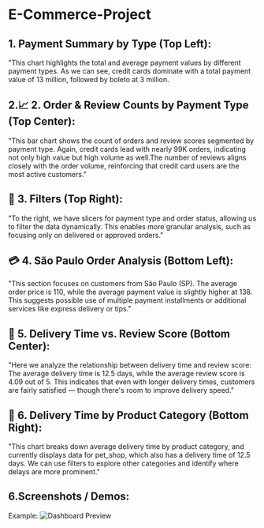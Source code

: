 # E-Commerce-Project

## 1. Payment Summary by Type (Top Left):
"This chart highlights the total and average payment values by different payment types.
As we can see, credit cards dominate with a total payment value of 13 million, followed by boleto at 3 million.



## 2.📈 2. Order & Review Counts by Payment Type (Top Center):
"This bar chart shows the count of orders and review scores segmented by payment type. Again, credit cards lead with nearly 99K orders, indicating not only high value but high volume as well.The number of reviews aligns closely with the order volume, reinforcing that credit card users are the most active customers."


## 🧾 3. Filters (Top Right):
"To the right, we have slicers for payment type and order status, allowing us to filter the data dynamically.
This enables more granular analysis, such as focusing only on delivered or approved orders."


## 💳 4. São Paulo Order Analysis (Bottom Left):
"This section focuses on customers from São Paulo (SP).
The average order price is 110, while the average payment value is slightly higher at 138.
This suggests possible use of multiple payment installments or additional services like express delivery or tips."


## 🚚 5. Delivery Time vs. Review Score (Bottom Center):
"Here we analyze the relationship between delivery time and review score:
The average delivery time is 12.5 days, while the average review score is 4.09 out of 5.
This indicates that even with longer delivery times, customers are fairly satisfied — though there's room to improve delivery speed."



## 🐾 6. Delivery Time by Product Category (Bottom Right):

"This chart breaks down average delivery time by product category, and currently displays data for pet_shop, which also has a delivery time of 12.5 days.
We can use filters to explore other categories and identify where delays are more prominent."

## 6.Screenshots / Demos:

Example: ![Dashboard Preview](<img width="2662" height="1271" alt="image" src="https://github.com/user-attachments/assets/a129578e-4620-4823-a03e-f05937194edd" />
)








